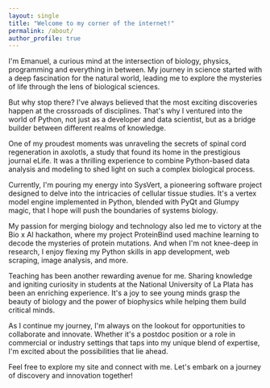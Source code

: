 ```yaml
---
layout: single
title: "Welcome to my corner of the internet!"
permalink: /about/
author_profile: true
---
```


I'm Emanuel, a curious mind at the intersection of biology, physics, programming and everything in between. My journey in science started with a deep fascination for the natural world, leading me to explore the mysteries of life through the lens of biological sciences.

But why stop there? I've always believed that the most exciting discoveries happen at the crossroads of disciplines. That's why I ventured into the world of Python, not just as a developer and data scientist, but as a bridge builder between different realms of knowledge.

One of my proudest moments was unraveling the secrets of spinal cord regeneration in axolotls, a study that found its home in the prestigious journal eLife. It was a thrilling experience to combine Python-based data analysis and modeling to shed light on such a complex biological process.

Currently, I'm pouring my energy into SysVert, a pioneering software project designed to delve into the intricacies of cellular tissue studies. It's a vertex model engine implemented in Python, blended with PyQt and Glumpy magic, that I hope will push the boundaries of systems biology.

My passion for merging biology and technology also led me to victory at the Bio x AI hackathon, where my project ProteinBind used machine learning to decode the mysteries of protein mutations. And when I'm not knee-deep in research, I enjoy flexing my Python skills in app development, web scraping, image analysis, and more.

Teaching has been another rewarding avenue for me. Sharing knowledge and igniting curiosity in students at the National University of La Plata has been an enriching experience. It's a joy to see young minds grasp the beauty of biology and the power of biophysics while helping them build critical minds.

As I continue my journey, I'm always on the lookout for opportunities to collaborate and innovate. Whether it's a postdoc position or a role in commercial or industry settings that taps into my unique blend of expertise, I'm excited about the possibilities that lie ahead.

Feel free to explore my site and connect with me. Let's embark on a journey of discovery and innovation together!